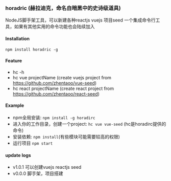 ### horadric (赫拉迪克，命名自暗黑中的史诗级道具)
NodeJS脚手架工具，可以新建各种reactjs vuejs 项目seed
一个集成命令行工具，如果有其他实用的命令功能也会陆续加入

#### Installation
`npm install horadric -g`

#### Feature
- hc -h
- hc vue projectName (create vuejs project from https://github.com/zhentaoo/vue-seed)
- hc react projectName (create react project from https://github.com/zhentaoo/react-seed)

#### Example
 - npm全局安装: `npm install -g horadirc`
 - 进入你的工作目录，创建一个project: `hc vue vue-seed` (hc是horadirc提供的命令)
 - 安装依赖: `npm install`(有些模块可能需要较高的权限)
 - 运行项目 `npm start`

#### update logs
- v1.0.1 可以创建vuejs reactjs seed
- v0.0.0 脚手架，项目搭建
